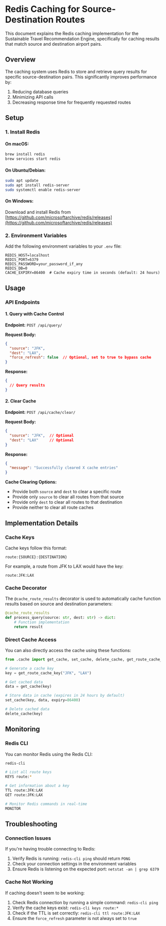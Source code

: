 # Redis Caching for Source-Destination Routes

This document explains the Redis caching implementation for the Sustainable Travel Recommendation Engine, specifically for caching results that match source and destination airport pairs.

## Overview

The caching system uses Redis to store and retrieve query results for specific source-destination pairs. This significantly improves performance by:

1. Reducing database queries
2. Minimizing API calls
3. Decreasing response time for frequently requested routes

## Setup

### 1. Install Redis

#### On macOS:
```bash
brew install redis
brew services start redis
```

#### On Ubuntu/Debian:
```bash
sudo apt update
sudo apt install redis-server
sudo systemctl enable redis-server
```

#### On Windows:
Download and install Redis from [https://github.com/microsoftarchive/redis/releases](https://github.com/microsoftarchive/redis/releases)

### 2. Environment Variables

Add the following environment variables to your `.env` file:

```
REDIS_HOST=localhost
REDIS_PORT=6379
REDIS_PASSWORD=your_password_if_any
REDIS_DB=0
CACHE_EXPIRY=86400  # Cache expiry time in seconds (default: 24 hours)
```

## Usage

### API Endpoints

#### 1. Query with Cache Control

**Endpoint:** `POST /api/query/`

**Request Body:**
```json
{
  "source": "JFK",
  "dest": "LAX",
  "force_refresh": false  // Optional, set to true to bypass cache
}
```

**Response:**
```json
{
  // Query results
}
```

#### 2. Clear Cache

**Endpoint:** `POST /api/cache/clear/`

**Request Body:**
```json
{
  "source": "JFK",  // Optional
  "dest": "LAX"     // Optional
}
```

**Response:**
```json
{
  "message": "Successfully cleared X cache entries"
}
```

**Cache Clearing Options:**
- Provide both `source` and `dest` to clear a specific route
- Provide only `source` to clear all routes from that source
- Provide only `dest` to clear all routes to that destination
- Provide neither to clear all route caches

## Implementation Details

### Cache Keys

Cache keys follow this format:
```
route:{SOURCE}:{DESTINATION}
```

For example, a route from JFK to LAX would have the key:
```
route:JFK:LAX
```

### Cache Decorator

The `@cache_route_results` decorator is used to automatically cache function results based on source and destination parameters:

```python
@cache_route_results
def process_query(source: str, dest: str) -> dict:
    # Function implementation
    return result
```

### Direct Cache Access

You can also directly access the cache using these functions:

```python
from .cache import get_cache, set_cache, delete_cache, get_route_cache_key

# Generate a cache key
key = get_route_cache_key("JFK", "LAX")

# Get cached data
data = get_cache(key)

# Store data in cache (expires in 24 hours by default)
set_cache(key, data, expiry=86400)

# Delete cached data
delete_cache(key)
```

## Monitoring

### Redis CLI

You can monitor Redis using the Redis CLI:

```bash
redis-cli

# List all route keys
KEYS route:*

# Get information about a key
TTL route:JFK:LAX
GET route:JFK:LAX

# Monitor Redis commands in real-time
MONITOR
```

## Troubleshooting

### Connection Issues

If you're having trouble connecting to Redis:

1. Verify Redis is running: `redis-cli ping` should return `PONG`
2. Check your connection settings in the environment variables
3. Ensure Redis is listening on the expected port: `netstat -an | grep 6379`

### Cache Not Working

If caching doesn't seem to be working:

1. Check Redis connection by running a simple command: `redis-cli ping`
2. Verify the cache keys exist: `redis-cli keys route:*`
3. Check if the TTL is set correctly: `redis-cli ttl route:JFK:LAX`
4. Ensure the `force_refresh` parameter is not always set to `true` 